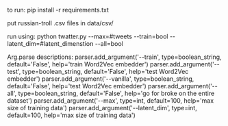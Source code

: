 to run:
pip install -r requirements.txt

put russian-troll .csv files in data/csv/ 

run using: 
python twatter.py --max=#tweets --train=bool --latent_dim=#latent_dimenstion --all=bool

Arg.parse descriptions:
parser.add_argument('--train', type=boolean_string, default='False', help='train Word2Vec embedder')
parser.add_argument('--test', type=boolean_string, default='False', help='test Word2Vec embedder')
parser.add_argument('--vanilla', type=boolean_string, default='False', help='test Word2Vec embedder')
parser.add_argument('--all', type=boolean_string, default='False', help='go for broke on the entire dataset')
parser.add_argument('--max', type=int, default=100, help='max size of training data')
parser.add_argument('--latent_dim', type=int, default=100, help='max size of training data')